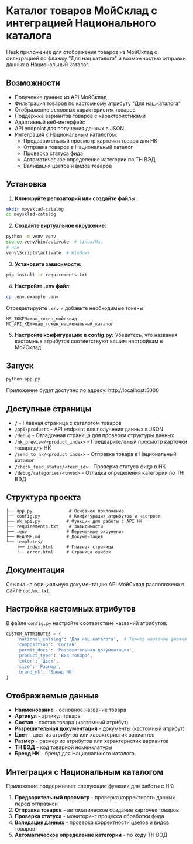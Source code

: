 # Каталог товаров МойСклад с интеграцией Национального каталога

Flask приложение для отображения товаров из МойСклад с фильтрацией по флажку "Для нац.каталога" и возможностью отправки данных в Национальный каталог.

## Возможности

- Получение данных из API МойСклад
- Фильтрация товаров по кастомному атрибуту "Для нац.каталога" 
- Отображение основных характеристик товаров
- Поддержка вариантов товаров с характеристиками
- Адаптивный веб-интерфейс
- API endpoint для получения данных в JSON
- Интеграция с Национальным каталогом:
  - Предварительный просмотр карточки товара для НК
  - Отправка товаров в Национальный каталог
  - Проверка статуса фида
  - Автоматическое определение категории по ТН ВЭД
  - Валидация цветов и видов товаров

## Установка

1. **Клонируйте репозиторий или создайте файлы:**
```bash
mkdir moysklad-catalog
cd moysklad-catalog
```

2. **Создайте виртуальное окружение:**
```bash
python -m venv venv
source venv/bin/activate  # Linux/Mac
# или
venv\Scripts\activate  # Windows
```

3. **Установите зависимости:**
```bash
pip install -r requirements.txt
```

4. **Настройте .env файл:**
```bash
cp .env.example .env
```
Отредактируйте `.env` и добавьте необходимые токены:
```
MS_TOKEN=ваш_токен_мойсклад
NC_API_KEY=ваш_токен_национальный_каталог
```

5. **Настройте конфигурацию в config.py:**
Убедитесь, что названия кастомных атрибутов соответствуют вашим настройкам в МойСклад.

## Запуск

```bash
python app.py
```

Приложение будет доступно по адресу: http://localhost:5000

## Доступные страницы

- `/` - Главная страница с каталогом товаров
- `/api/products` - API endpoint для получения данных в JSON
- `/debug` - Отладочная страница для проверки структуры данных
- `/nk_preview/<product_index>` - Предварительный просмотр карточки товара для НК
- `/send_to_nk/<product_index>` - Отправка товара в Национальный каталог
- `/check_feed_status/<feed_id>` - Проверка статуса фида в НК
- `/debug/categories/<tnved>` - Отладка определения категории по ТН ВЭД

## Структура проекта

```
├── app.py              # Основное приложение
├── config.py           # Конфигурация атрибутов и настроек
├── nk_api.py          # Функции для работы с API НК
├── requirements.txt    # Зависимости
├── .env               # Переменные окружения
├── README.md          # Документация
└── templates/
    ├── index.html     # Главная страница
    └── error.html     # Страница ошибок
```

## Документация

Ссылка на официальную документацию API МойСклад расположена в файле `doc/mc.txt`.

## Настройка кастомных атрибутов

В файле `config.py` настройте соответствие названий атрибутов:

```python
CUSTOM_ATTRIBUTES = {
    'national_catalog': 'Для нац.каталога',  # Точное название флажка
    'composition': 'Состав',
    'permit_docs': 'Разрешительная документация', 
    'product_type': 'Вид товара',
    'color': 'Цвет',
    'size': 'Размер',
    'brand_nk': 'Бренд НК'
}
```

## Отображаемые данные

- **Наименование** - основное название товара
- **Артикул** - артикул товара
- **Состав** - состав товара (кастомный атрибут)
- **Разрешительная документация** - документы (кастомный атрибут)
- **Цвет** - цвет из атрибутов или характеристик вариантов
- **Размер** - размер из атрибутов или характеристик вариантов
- **ТН ВЭД** - код товарной номенклатуры
- **Бренд НК** - бренд для Национального каталога

## Интеграция с Национальным каталогом

Приложение поддерживает следующие функции для работы с НК:

1. **Предварительный просмотр** - проверка корректности данных перед отправкой
2. **Отправка товаров** - автоматическое создание карточек товаров
3. **Проверка статуса** - мониторинг процесса обработки фида
4. **Валидация данных** - проверка корректности цветов и видов товаров
5. **Автоматическое определение категории** - по коду ТН ВЭД

